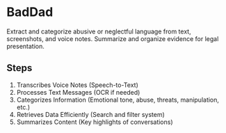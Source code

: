 # BadDad
Extract and categorize abusive or neglectful language from text, screenshots, and voice notes. Summarize and organize evidence for legal presentation. 

## Steps
1. Transcribes Voice Notes (Speech-to-Text)
2. Processes Text Messages (OCR if needed)
3. Categorizes Information (Emotional tone, abuse, threats, manipulation, etc.)
4. Retrieves Data Efficiently (Search and filter system)
5. Summarizes Content (Key highlights of conversations)
